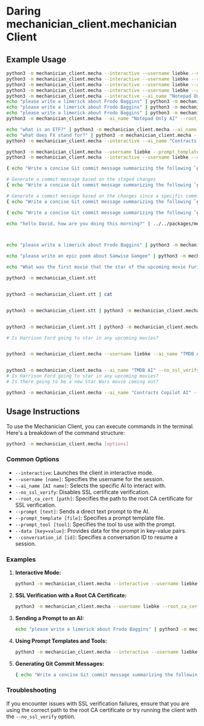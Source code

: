 # Daring mechanician_client.mechanician Client


## Example Usage


```bash
python3 -m mechanician_client.mecha --interactive --username liebke --no_ssl_verify
python3 -m mechanician_client.mecha --interactive --username liebke --root_ca_cert ../../examples/studio_demo/certs/rootCA.pem
python3 -m mechanician_client.mecha --interactive --username liebke --ai_name "Notepad Only AI" --conversation_id "20240511120705" --root_ca_cert ../../examples/studio_demo/certs/rootCA.pem
python3 -m mechanician_client.mecha --interactive --username liebke --ai_name "Notepad Only AI" # FAILS becuase of SSL verification
python3 -m mechanician_client.mecha --interactive --ai_name "Notepad Only AI"
echo "please write a limerick about Frodo Baggins" | python3 -m mechanician_client.mecha --username liebke --ai_name "Notepad Only AI" --prompt - --root_ca_cert ../../examples/studio_demo/certs/rootCA.pem
echo "please write a limerick about Frodo Baggins" | python3 -m mechanician_client.mecha --ai_name "Notepad Only AI" --root_ca_cert ../../examples/studio_demo/certs/rootCA.pem --prompt -
echo "please write a limerick about Frodo Baggins" | python3 -m mechanician_client.mecha --ai_name "Notepad Only AI" --no_ssl_verify --prompt -
python3 -m mechanician_client.mecha --ai_name "Notepad Only AI" --root_ca_cert ../../examples/studio_demo/certs/rootCA.pem --prompt "please write a limerick about Frodo Baggins"

echo "what is an ETF?" | python3 -m mechanician_client.mecha --ai_name "Contracts Copilot AI" --prompt -
echo "what does FX stand for?" | python3 -m mechanician_client.mecha --ai_name "Contracts Copilot AI" --prompt -
python3 -m mechanician_client.mecha --interactive --ai_name "Contracts Copilot AI"

python3 -m mechanician_client.mecha --username liebke --prompt_template event_invite.md --root_ca_cert ../../examples/studio_demo/certs/rootCA.pem
python3 -m mechanician_client.mecha --interactive --username liebke --ai_name "Notepad Only AI" --prompt_template event_invite.md --prompt_tool event_invite --data contact=Lobelia event=Eleventy-first --root_ca_cert ../../examples/studio_demo/certs/rootCA.pem

{ echo "Write a concise Git commit message summarizing the following `git diff` \n--------"; git diff; }| python3 -m mechanician_client.mecha --ai_name "Notepad Only AI" --root_ca_cert ../../examples/studio_demo/certs/rootCA.pem --prompt -

# Generate a commit message based on the staged changes
{ echo "Write a concise Git commit message summarizing the following `git diff --cached`\n--------"; git diff; }| python3 -m mechanician_client.mecha --ai_name "Notepad Only AI" --root_ca_cert ../../examples/studio_demo/certs/rootCA.pem --prompt -

# Generate a commit message based on the changes since a specific commit
{ echo "Write a concise Git commit message summarizing the following `git diff 3b455fd98ccf75aa79ca16b83baab8608faed29c`\n--------"; git diff; }| python3 -m mechanician_client.mecha --ai_name "Notepad Only AI" --root_ca_cert ../../examples/studio_demo/certs/rootCA.pem --prompt -

```

```bash
{ echo "Write a concise Git commit message summarizing the following `git diff 3b455fd98ccf75aa79ca16b83baab8608faed29c`\n--------"; git diff; }| python3 -m mechanician_client.mecha --ai_name "Notepad Only AI" --root_ca_cert ./certs/rootCA.pem --prompt - | ../../packages/mechanician_client/scripts/tts

echo "hello David, how are you doing this morning?" | ../../packages/mechanician_client/scripts/tts



echo "please write a limerick about Frodo Baggins" | python3 -m mechanician_client.mecha --ai_name "Notepad Only AI" --no_ssl_verify --prompt - | tee /dev/tty | ../../packages/mechanician_client/scripts/tts

echo "please write an epic poem about Samwise Gamgee" | python3 -m mechanician_client.mecha --ai_name "Notepad Only AI" --no_ssl_verify --prompt - | tee /dev/tty | ../../packages/mechanician_client/scripts/tts

echo "What was the first movie that the star of the upcoming movie Furiosa starred in?" | python3 -m mechanician_client.mecha --ai_name "TMDB AI" --no_ssl_verify --prompt - | tee /dev/tty | ../../packages/mechanician_client/scripts/tts
```


```bash
python3 -m mechanician_client.stt


python3 -m mechanician_client.stt | cat


python3 -m mechanician_client.stt | python3 -m mechanician_client.mecha --username liebke --ai_name "Notepad Only AI" --no_ssl_verify --prompt - | tee /dev/tty | ../../packages/mechanician_client/scripts/tts


python3 -m mechanician_client.stt | python3 -m mechanician_client.mecha --username liebke --ai_name "TMDB AI" --no_ssl_verify --prompt - | tee /dev/tty | ../../packages/mechanician_client/scripts/tts

# Is Harrison Ford going to star in any upcoming movies?


python3 -m mechanician_client.mecha --username liebke --ai_name "TMDB AI" --no_ssl_verify --prompt voice | tee /dev/tty | ../../packages/mechanician_client/scripts/tts


python3 -m mechanician_client.mecha --ai_name "TMDB AI" --no_ssl_verify --prompt voice --output voice
# Is Harrison Ford going to star in any upcoming movies?
# Is there going to be a new Star Wars movie coming out?

python3 -m mechanician_client.mecha --ai_name "Contracts Copilot AI" --no_ssl_verify --prompt voice --output voice


```



## Usage Instructions

To use the Mechanician Client, you can execute commands in the terminal. Here's a breakdown of the command structure:

```bash
python3 -m mechanician_client.mecha [options]
```

### Common Options

- `--interactive`: Launches the client in interactive mode.
- `--username [name]`: Specifies the username for the session.
- `--ai_name [AI name]`: Selects the specific AI to interact with.
- `--no_ssl_verify`: Disables SSL certificate verification.
- `--root_ca_cert [path]`: Specifies the path to the root CA certificate for SSL verification.
- `--prompt [text]`: Sends a direct text prompt to the AI.
- `--prompt_template [file]`: Specifies a prompt template file.
- `--prompt_tool [tool]`: Specifies the tool to use with the prompt.
- `--data [key=value]`: Provides data for the prompt in key-value pairs.
- `--conversation_id [id]`: Specifies a conversation ID to resume a session.


### Examples

1. **Interactive Mode:**

    ```bash
    python3 -m mechanician_client.mecha --interactive --username liebke
    ```

2. **SSL Verification with a Root CA Certificate:**

    ```bash
    python3 -m mechanician_client.mecha --username liebke --root_ca_cert path/to/cert.pem
    ```

3. **Sending a Prompt to an AI:**

    ```bash
    echo "please write a limerick about Frodo Baggins" | python3 -m mechanician_client.mecha --ai_name "Notepad Only AI" --prompt -
    ```

4. **Using Prompt Templates and Tools:**

    ```bash
    python3 -m mechanician_client.mecha --interactive --username liebke --ai_name "Notepad Only AI" --prompt_template event_invite.md --prompt_tool event_invite --data contact=Lobelia event=Eleventy-first
    ```

5. **Generating Git Commit Messages:**

    ```bash
    { echo "Write a concise Git commit message summarizing the following `git diff`\n--------"; git diff; } | python3 -m mechanician_client.mecha --ai_name "Notepad Only AI" --prompt -
    ```

### Troubleshooting

If you encounter issues with SSL verification failures, ensure that you are using the correct path to the root CA certificate or try running the client with the `--no_ssl_verify` option.

